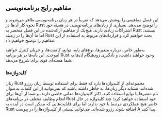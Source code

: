## مفاهیم رایج برنامه‌نویسی

این فصل مفاهیمی را پوشش می‌دهد که تقریباً در هر زبان برنامه‌نویسی ظاهر می‌شوند و نحوه کار آن‌ها در Rust را توضیح می‌دهد. بسیاری از زبان‌های برنامه‌نویسی در هسته خود اشتراکات زیادی دارند. هیچ‌یک از مفاهیم ارائه‌شده در این فصل منحصر به Rust نیستند، اما ما آن‌ها را در زمینه Rust بحث خواهیم کرد و قراردادهای مربوط به استفاده از این مفاهیم را توضیح خواهیم داد.

به‌طور خاص، درباره متغیرها، نوع‌های پایه، توابع، کامنت‌ها، و جریان کنترل خواهید آموخت. این پایه‌ها در هر برنامه Rust وجود خواهند داشت، و یادگیری زودهنگام آن‌ها به شما هسته‌ای قوی برای شروع می‌دهد.

### کلیدواژه‌ها

زبان Rust مجموعه‌ای از کلیدواژه‌ها دارد که فقط برای استفاده توسط زبان رزرو شده‌اند، مشابه دیگر زبان‌ها. به خاطر داشته باشید که نمی‌توانید از این کلمات به‌عنوان نام متغیرها یا توابع استفاده کنید. اکثر کلیدواژه‌ها معانی خاصی دارند، و شما از آن‌ها برای انجام وظایف مختلف در برنامه‌های Rust خود استفاده خواهید کرد؛ چند کلیدواژه در حال حاضر هیچ عملکردی مرتبط با خود ندارند اما برای قابلیت‌هایی که ممکن است در آینده به Rust اضافه شوند رزرو شده‌اند. می‌توانید لیستی از کلیدواژه‌ها را در پیوست A پیدا کنید.
